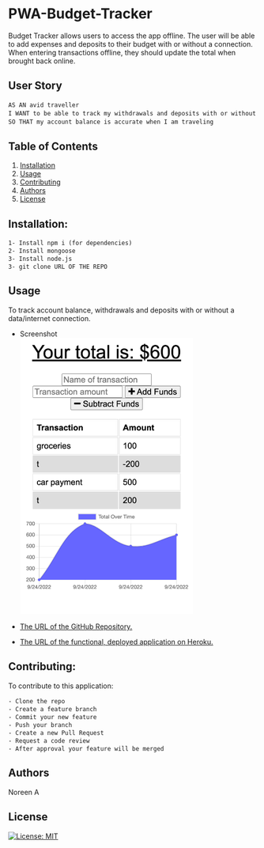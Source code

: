 # PWA-Budget-Tracker

Budget Tracker allows users to access the app offline. The user will be able to add expenses and deposits to their budget with or without a connection. When entering transactions offline, they should update the total when brought back online.
  
## User Story

```md
AS AN avid traveller
I WANT to be able to track my withdrawals and deposits with or without a data/internet connection
SO THAT my account balance is accurate when I am traveling 
```

 
## Table of Contents

1. [Installation](#installation)
1. [Usage](#usgae)
3. [Contributing](#contributing)
4. [Authors](#authors%20and%20acknowledgment)
5. [License](#license)


## Installation:
```
1- Install npm i (for dependencies)  
2- Install mongoose
3- Install node.js
3- git clone URL OF THE REPO
``` 


## Usage
To track account balance, withdrawals and deposits with or without a data/internet connection.

- Screenshot
<br><img src="./public/images/BugetTracker.png" alt="screenshot of Buget Tracker" width="350"/>

-   [The URL of the GitHub Repository.](https://github.com/noori36/PWA-Budget-Tracker)

- [The URL of the functional, deployed application on Heroku.](https://enigmatic-atoll-30808.herokuapp.com)


## Contributing:
To contribute to this application:
```
- Clone the repo 
- Create a feature branch 
- Commit your new feature 
- Push your branch 
- Create a new Pull Request 
- Request a code review 
- After approval your feature will be merged
```

## Authors

Noreen A


## License

[![License: MIT](https://img.shields.io/badge/License-MIT-yellow.svg)](https://opensource.org/licenses/MIT)
